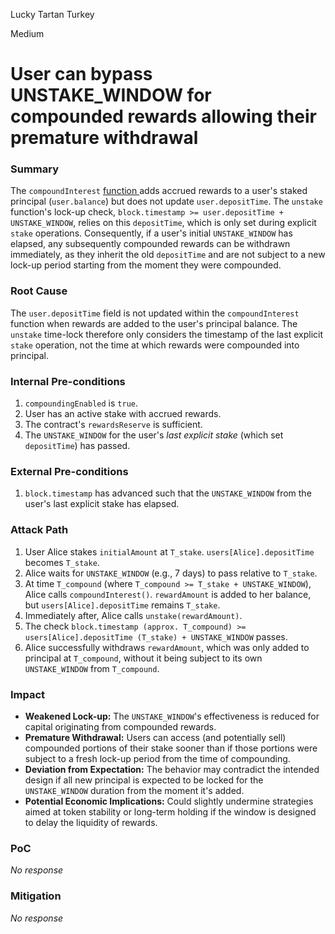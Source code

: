 Lucky Tartan Turkey

Medium

# User can bypass UNSTAKE_WINDOW for compounded rewards allowing their premature withdrawal

### Summary

The `compoundInterest` [function ](https://github.com/sherlock-audit/2025-05-layeredge/blob/main/edgen-staking/src/stake/LayerEdgeStaking.sol#L213)adds accrued rewards to a user's staked principal (`user.balance`) but does not update `user.depositTime`. The `unstake` function's lock-up check, `block.timestamp >= user.depositTime + UNSTAKE_WINDOW`, relies on this `depositTime`, which is only set during explicit `stake` operations. Consequently, if a user's initial `UNSTAKE_WINDOW` has elapsed, any subsequently compounded rewards can be withdrawn immediately, as they inherit the old `depositTime` and are not subject to a new lock-up period starting from the moment they were compounded.

### Root Cause

The `user.depositTime` field is not updated within the `compoundInterest` function when rewards are added to the user's principal balance. The `unstake` time-lock therefore only considers the timestamp of the last explicit `stake` operation, not the time at which rewards were compounded into principal.

### Internal Pre-conditions

1.  `compoundingEnabled` is `true`.
2.  User has an active stake with accrued rewards.
3.  The contract's `rewardsReserve` is sufficient.
4.  The `UNSTAKE_WINDOW` for the user's *last explicit stake* (which set `depositTime`) has passed.

### External Pre-conditions

1.  `block.timestamp` has advanced such that the `UNSTAKE_WINDOW` from the user's last explicit stake has elapsed.

### Attack Path

1.  User Alice stakes `initialAmount` at `T_stake`. `users[Alice].depositTime` becomes `T_stake`.
2.  Alice waits for `UNSTAKE_WINDOW` (e.g., 7 days) to pass relative to `T_stake`.
3.  At time `T_compound` (where `T_compound >= T_stake + UNSTAKE_WINDOW`), Alice calls `compoundInterest()`. `rewardAmount` is added to her balance, but `users[Alice].depositTime` remains `T_stake`.
4.  Immediately after, Alice calls `unstake(rewardAmount)`.
5.  The check `block.timestamp (approx. T_compound) >= users[Alice].depositTime (T_stake) + UNSTAKE_WINDOW` passes.
6.  Alice successfully withdraws `rewardAmount`, which was only added to principal at `T_compound`, without it being subject to its own `UNSTAKE_WINDOW` from `T_compound`.

### Impact

*   **Weakened Lock-up:** The `UNSTAKE_WINDOW`'s effectiveness is reduced for capital originating from compounded rewards.
*   **Premature Withdrawal:** Users can access (and potentially sell) compounded portions of their stake sooner than if those portions were subject to a fresh lock-up period from the time of compounding.
*   **Deviation from Expectation:** The behavior may contradict the intended design if all new principal is expected to be locked for the `UNSTAKE_WINDOW` duration from the moment it's added.
*   **Potential Economic Implications:** Could slightly undermine strategies aimed at token stability or long-term holding if the window is designed to delay the liquidity of rewards.

### PoC

_No response_

### Mitigation

_No response_
